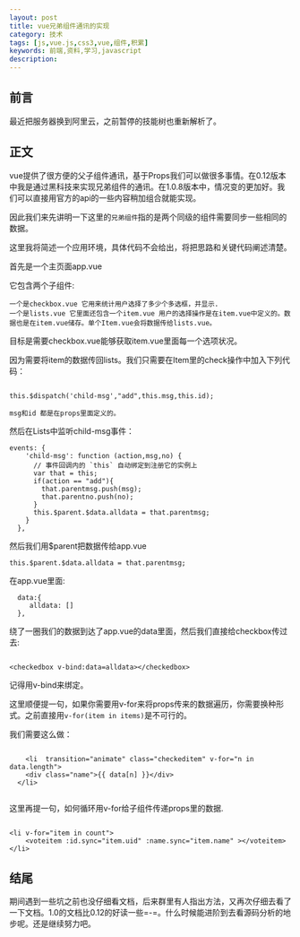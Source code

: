 ```yaml
---
layout: post
title: vue兄弟组件通讯的实现
category: 技术
tags: [js,vue.js,css3,vue,组件,积累]
keywords: 前端,资料,学习,javascript
description: 
---
```


## 前言

最近把服务器换到阿里云，之前暂停的技能树也重新解析了。


## 正文

vue提供了很方便的父子组件通讯，基于Props我们可以做很多事情。在0.12版本中我是通过黑科技来实现兄弟组件的通讯。在1.0.8版本中，情况变的更加好。我们可以直接用官方的api的一些内容稍加组合就能实现。

因此我们来先讲明一下这里的`兄弟组件`指的是两个同级的组件需要同步一些相同的数据。

这里我将简述一个应用环境，具体代码不会给出，将把思路和关键代码阐述清楚。

首先是一个主页面app.vue

它包含两个子组件:

```
一个是checkbox.vue 它用来统计用户选择了多少个多选框，并显示.
一个是lists.vue 它里面还包含一个item.vue 用户的选择操作是在item.vue中定义的。数据也是在item.vue储存。单个Item.vue会将数据传给lists.vue。

```

目标是需要checkbox.vue能够获取item.vue里面每一个选项状况。

因为需要将item的数据传回lists。我们只需要在Item里的check操作中加入下列代码：

```

this.$dispatch('child-msg',"add",this.msg,this.id);

```

`msg和id 都是在props里面定义的。`


然后在Lists中监听child-msg事件：

```
events: {
    'child-msg': function (action,msg,no) {
      // 事件回调内的 `this` 自动绑定到注册它的实例上
      var that = this;
      if(action == "add"){
      	that.parentmsg.push(msg);  
      	that.parentno.push(no);
      }
      this.$parent.$data.alldata = that.parentmsg;
    }
  },
```

然后我们用$parent把数据传给app.vue

```
this.$parent.$data.alldata = that.parentmsg;

```

在app.vue里面:

```
  data:{
     alldata: []
  },
```

绕了一圈我们的数据到达了app.vue的data里面，然后我们直接给checkbox传过去:

```

<checkedbox v-bind:data=alldata></checkedbox>

```

记得用v-bind来绑定。

这里顺便提一句，如果你需要用v-for来将props传来的数据遍历，你需要换种形式。之前直接用`v-for(item in items)`是不可行的。

我们需要这么做：

```

	<li  transition="animate" class="checkeditem" v-for="n in data.length">
    <div class="name">{{ data[n] }}</div> 
  </li>
  
```

这里再提一句，如何循环用v-for给子组件传递props里的数据.

```

<li v-for="item in count">
	<voteitem :id.sync="item.uid" :name.sync="item.name" ></voteitem>
</li>

```

## 结尾
期间遇到一些坑之前也没仔细看文档，后来群里有人指出方法，又再次仔细去看了一下文档。1.0的文档比0.12的好读一些=-=。什么时候能进阶到去看源码分析的地步呢。还是继续努力吧。


